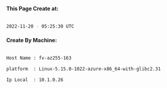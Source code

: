 
   
#### This Page Create at:

```bash

2022-11-20 - 05:25:30 UTC

```

#### Create By Machine:

```bash

Host Name : fv-az255-163

platform  : Linux-5.15.0-1022-azure-x86_64-with-glibc2.31

Ip Local  : 10.1.0.26

```

